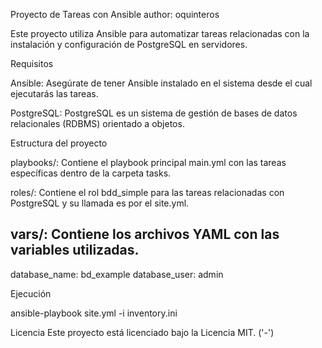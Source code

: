 Proyecto de Tareas con Ansible
author: oquinteros

Este proyecto utiliza Ansible para automatizar tareas relacionadas con la instalación y configuración de PostgreSQL en servidores.

Requisitos

Ansible: Asegúrate de tener Ansible instalado en el sistema desde el cual ejecutarás las tareas.

PostgreSQL: PostgreSQL es un sistema de gestión de bases de datos relacionales (RDBMS) orientado a objetos.

Estructura del proyecto

playbooks/: Contiene el playbook principal main.yml con las tareas específicas
dentro de la carpeta tasks.

roles/: Contiene el rol bdd_simple para las tareas relacionadas con PostgreSQL
y su llamada es por el site.yml.

vars/: Contiene los archivos YAML con las variables utilizadas.
---
database_name: bd_example
database_user: admin


Ejecución

ansible-playbook site.yml -i inventory.ini


Licencia
Este proyecto está licenciado bajo la Licencia MIT. ('-')
